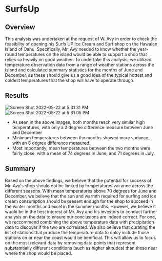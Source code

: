 # SurfsUp

## Overview
This analysis was undertaken at the request of W. Avy in order to check the feasibility of opening his Surfs UP Ice Cream and Surf shop on the Hawaian Island of Oahu. Specifically, Mr. Avy needed to know whether the year-round temperatures on the island would be able to support a shop that relies so heavily on good weather. To undertake this analysis, we utilized temperature observation data from a range of weather stations across the island and calculated summary statistics for the months of June and December, as these should give us a good idea of the typical hottest and coldest temperatures that the shop will have to operate through.
## Results
![Screen Shot 2022-05-22 at 5 31 31 PM](https://user-images.githubusercontent.com/100643755/169723241-486bad62-1523-42f1-93d4-85791328fa6b.png)
![Screen Shot 2022-05-22 at 5 31 05 PM](https://user-images.githubusercontent.com/100643755/169723219-1bf83f86-baa5-4a32-82a9-493a8c150be1.png)

 - As seen in the above images, both months reach very similar high temperatures, with only a 2 degree difference measure between June and December
 - Minimum temperatures between the months showed more variance, with an 8 degree difference measured.
 - Most importantly, mean temperatures between the two months were fairly close, with a mean of 74 degrees in June, and 71 degrees in July. 
## Summary
Based on the above findings, we believe that the potential for success of Mr. Avy's shop should not be limited by temperatures vairance across the different seasons. WIth mean temperatures above 70 degrees for June and December, we believe that the sun and warmth required for surfing and ice cream consumption should be present enough for the shop to succeed in the winter months and excel in the summer months. However, we believe it wuold be in the best interest of Mr. Avy and his investors to conduct further analysis on the data to ensure our conclusions are indeed correct. For one, we reccommend combining the above temperature data with precipitation data to discover if the two are correlated. We also believe that curating the list of stations that produce the temperature data to onlcy include those stations on or near the coast would be benificial. This will allow us to focus on the most relevant data by removing data points that represent substatntially different conditions (such as higher altitudes) than those near where the shop would be placed.
